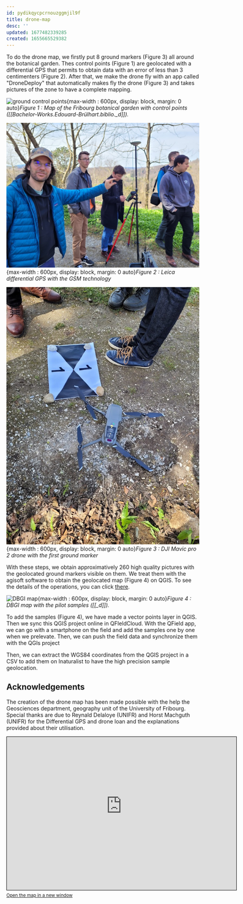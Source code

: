 ```yaml
---
id: pydikqycpcrnouzggmjil9f
title: drone-map
desc: ''
updated: 1677482339285
created: 1655665529382
---
```

To do the drone map, we firstly put 8 ground markers (Figure 3) all around the botanical garden. Thes control points (Figure 1) are geolocated with a differential GPS that permits to obtain data with an error of less than 3 centimenters (Figure 2). After that, we make the drone fly with an app called "DroneDeploy" that automatically makes fly the drone (Figure 3) and takes pictures of the zone to have a complete mapping.

![ground control points](assets/images/ground_control_points.png){max-width : 600px, display: block, margin: 0 auto}*Figure 1 : Map of the Fribourg botanical garden with control points ([[Bachelor-Works.Edouard-Brülhart.biblio._d]]).*

![GPS](assets/images/gps.jpg){max-width : 600px, display: block, margin: 0 auto}*Figure 2 : Leica differential GPS with the GSM technology*

![drone](assets/images/drone.jpg){max-width : 600px, display: block, margin: 0 auto}*Figure 3 : DJI Mavic pro 2 drone with the first ground marker*

With these steps, we obtain approximatively 260 high quality pictures with the geolocated ground markers visible on them. We treat them with the agisoft software to obtain the geolocated map (Figure 4) on QGIS. To see the details of the operations, you can click [there](methodology.agisoft.md).

![DBGI map](assets/images/DBGI_map.png){max-width : 600px, display: block, margin: 0 auto}*Figure 4 : DBGI map with the pilot samples ([[_d]]).*

To add the samples (Figure 4), we have made a vector points layer in QGIS. Then we sync this QGIS project online in QFIeldCloud. With the QField app, we can go with a smartphone on the field and add the samples one by one when we prelevate. Then, we can push the field data and synchronize them with the QGIs project

Then, we can extract the WGS84 coordinates from the QGIS project in a CSV to add them on Inaturalist to have the high precision sample geolocation.

## Acknowledgements

The creation of the drone map has been made possible with the help the Geosciences department, geography unit of the University of Fribourg. Special thanks are due to Reynald Delaloye (UNIFR) and Horst Machguth (UNIFR) for the Differential GPS and drone loan and the explanations provided about their utilisation.


<script src="https://cdn.jsdelivr.net/npm/ol@v7.2.2/dist/ol.js"></script>
<link rel="stylesheet" href="https://cdn.jsdelivr.net/npm/ol@v7.2.2/ol.css">


<iframe width="600" height="400" frameborder="0" scrolling="no" marginheight="0" marginwidth="0" src="http://83.77.116.250:8080/geoserver/JBUF/wms?service=WMS&version=1.1.0&request=GetMap&layers=JBUF%3AJBUF_map&bbox=7.1545637843014545%2C46.790810713170984%2C7.158038475615152%2C46.79360053720114&width=768&height=616&srs=EPSG%3A4326&styles=&format=application%2Fopenlayers3" style="border: 1px solid black"></iframe><br/><small><a href="http://83.77.116.250:8080/geoserver/JBUF/wms?service=WMS&version=1.1.0&request=GetMap&layers=JBUF%3AJBUF_map&bbox=7.1545637843014545%2C46.790810713170984%2C7.158038475615152%2C46.79360053720114&width=768&height=616&srs=EPSG%3A4326&styles=&format=application%2Fopenlayers3">Open the map in a new window</a></small>



